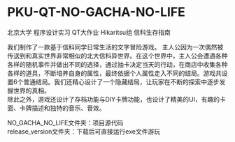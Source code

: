 # PKU-QT-NO-GACHA-NO-LIFE      
北京大学 程序设计实习 QT大作业 Hikaritsu组 信科生存指南

我们制作了一款基于信科同学日常生活的文字冒险游戏。 主人公因为一次偶然被传送到和真实世界非常相似的北大信科异世界。在这个世界中，主人公会遭遇各种各样的随机事件并做出不同的选择，通过抽卡决定当天的行动，在商店中收集各种各样的道具，不断培养自身的属性，最终依据个人属性走入不同的结局。游戏共设置6个普通结局。我们还精心设计了一个隐藏结局，让玩家在不断的探索中逐步发掘世界的真相。     
除此之外，游戏还设计了存档功能与DIY卡牌功能，也设计了精美的UI，有趣的卡面、卡牌描述和独特的音乐、音效。    
        
NO_GACHA_NO_LIFE文件夹：项目源代码         
release_version文件夹：下载后可直接运行exe文件游玩
